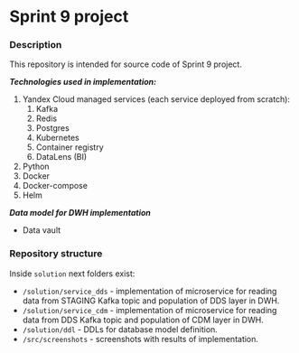# Sprint 9 project

### Description
This repository is intended for source code of Sprint 9 project.  

***Technologies used in implementation:***
1. Yandex Cloud managed services (each service deployed from scratch):
   1. Kafka
   2. Redis
   3. Postgres
   4. Kubernetes
   5. Container registry
   6. DataLens (BI)
3. Python
4. Docker
5. Docker-compose
6. Helm

***Data model for DWH implementation***  
- Data vault

### Repository structure
Inside `solution` next folders exist:
- `/solution/service_dds` - implementation of microservice for reading data from STAGING Kafka topic and population of DDS layer in DWH.
- `/solution/service_cdm` - implementation of microservice for reading data from DDS Kafka topic and population of CDM layer in DWH.
- `/solution/ddl` - DDLs for database model definition.
- `/src/screenshots` -  screenshots with results of implementation.

